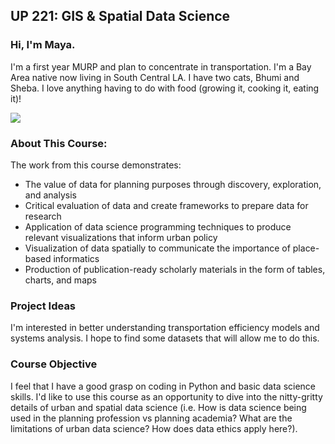 ## UP 221: GIS & Spatial Data Science
### Hi, I'm Maya.

I'm a first year MURP and plan to concentrate in transportation. I'm a Bay Area native now living in South Central LA. I have two cats, Bhumi and Sheba. I love anything having to do with food (growing it, cooking it, eating it)! 

<a href="https://lh3.googleusercontent.com/XKR6rzOol3f2_8X0JOy8z9FAu09OMSAInWxX-j8OMItVlxH29eXW1JTP2DjaCVBd24_moCCguv8ll1VppHxa5VoLNB302UDUMk5i5OKDWjj6OKHUpdL6m59Kf67kD3Y8MhgbMJ1P=w2400?source=screenshot.guru"> <img src="https://lh3.googleusercontent.com/XKR6rzOol3f2_8X0JOy8z9FAu09OMSAInWxX-j8OMItVlxH29eXW1JTP2DjaCVBd24_moCCguv8ll1VppHxa5VoLNB302UDUMk5i5OKDWjj6OKHUpdL6m59Kf67kD3Y8MhgbMJ1P=w600-h315-p-k" /> </a>

### About This Course:
The work from this course demonstrates:
- The value of data for planning purposes through discovery, exploration, and analysis
- Critical evaluation of data and create frameworks to prepare data for research
- Application of data science programming techniques to produce relevant visualizations that inform urban policy
- Visualization of data spatially to communicate the importance of place-based informatics
- Production of publication-ready scholarly materials in the form of tables, charts, and maps

### Project Ideas
I'm interested in better understanding transportation efficiency models and systems analysis. I hope to find some datasets that will allow me to do this.

### Course Objective
I feel that I have a good grasp on coding in Python and basic data science skills. I'd like to use this course as an opportunity to dive into the nitty-gritty details of urban and spatial data science (i.e. How is data science being used in the planning profession vs planning academia? What are the limitations of urban data science? How does data ethics apply here?).
